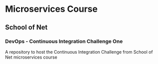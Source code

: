 # Microservices Course
## School of Net
### DevOps - Continuous Integration Challenge One

A repository to host the Continuous Integration Challenge from School of Net microservices course
